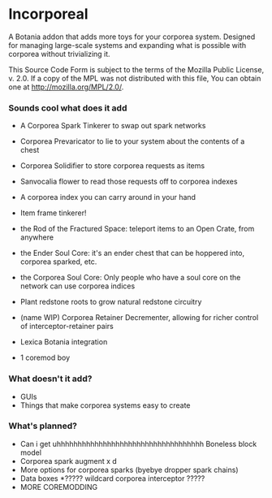 Incorporeal
===========

A Botania addon that adds more toys for your corporea system. Designed for managing large-scale systems and expanding what is possible with corporea without trivializing it.

This Source Code Form is subject to the terms of the Mozilla Public License, v. 2.0. If a copy of the MPL was not distributed with this file, You can obtain one at http://mozilla.org/MPL/2.0/.

### Sounds cool what does it add

* A Corporea Spark Tinkerer to swap out spark networks
* Corporea Prevaricator to lie to your system about the contents of a chest
* Corporea Solidifier to store corporea requests as items
* Sanvocalia flower to read those requests off to corporea indexes
* A corporea index you can carry around in your hand
* Item frame tinkerer!
* the Rod of the Fractured Space: teleport items to an Open Crate, from anywhere
* the Ender Soul Core: it's an ender chest that can be hoppered into, corporea sparked, etc.
* the Corporea Soul Core: Only people who have a soul core on the network can use corporea indices
* Plant redstone roots to grow natural redstone circuitry
* (name WIP) Corporea Retainer Decrementer, allowing for richer control of interceptor-retainer pairs

* Lexica Botania integration
* 1 coremod boy

### What doesn't it add?

* GUIs
* Things that make corporea systems easy to create

### What's planned?

* Can i get uhhhhhhhhhhhhhhhhhhhhhhhhhhhhhhhhhhh Boneless block model
* Corporea spark augment x d
* More options for corporea sparks (byebye dropper spark chains)
* Data boxes
*????? wildcard corporea interceptor ?????
* MORE COREMODDING